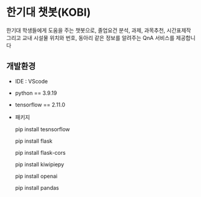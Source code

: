 # 한기대 챗봇(KOBI)

한기대 학생들에게 도움을 주는 챗봇으로, 졸업요건 분석, 과제, 과목추천, 시간표제작 그리고 교내 시설물 위치와 번호, 동아리 같은 정보를 알려주는 QnA 서비스를 제공합니다

## 개발환경

+ IDE : VScode
+ python == 3.9.19
+ tensorflow == 2.11.0
+ 패키지
  
  pip install tesnsorflow

  pip install flask
  
  pip install flask-cors
  
  pip install kiwipiepy
  
  pip install openai
  
  pip install pandas
